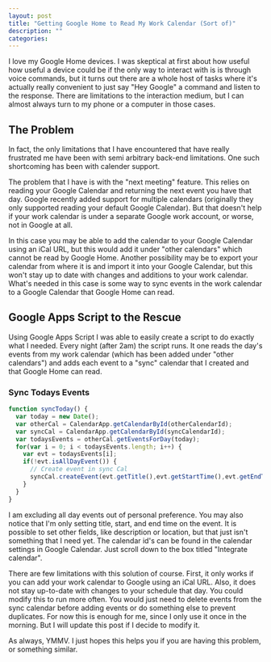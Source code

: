 ```yaml
---
layout: post
title: "Getting Google Home to Read My Work Calendar (Sort of)"
description: ""
categories: 
---
```


I love my Google Home devices. I was skeptical at first about how useful how useful a device could be if the only way to interact with is is through voice commands, but it turns out there are a whole host of tasks where it's actually really convenient to just say "Hey Google" a command and listen to the response. There are limitations to the interaction medium, but I can almost always turn to my phone or a computer in those cases.

The Problem
-----------

In fact, the only limitations that I have encountered that have really frustrated me have been with semi arbitrary back-end limitations. One such shortcoming has been with calender support. 

The problem that I have is with the "next meeting" feature. This relies on reading your Google Calendar and returning the next event you have that day. Google recently added support for multiple calendars (originally they only supported reading your default Google Calendar). But that doesn't help if your work calendar is under a separate Google work account, or worse, not in Google at all.

In this case you may be able to add the calendar to your Google Calendar using an iCal URL, but this would add it under "other calendars" which cannot be read by Google Home. Another possibility may be to export your calendar from where it is and import it into your Google Calendar, but this won't stay up to date with changes and additions to your work calendar. What's needed in this case is some way to sync events in the work calendar to a Google Calendar that Google Home can read.

Google Apps Script to the Rescue
--------------------------------

Using Google Apps Script I was able to easily create a script to do exactly what I needed. Every night (after 2am) the script runs. It one reads the day's events from my work calendar (which has been added under "other calendars") and adds each event to a "sync" calendar that I created and that Google Home can read.

### Sync Todays Events

```javascript
function syncToday() {
  var today = new Date();
  var otherCal = CalendarApp.getCalendarById(otherCalendarId);
  var syncCal = CalendarApp.getCalendarById(syncCalendarId);
  var todaysEvents = otherCal.getEventsForDay(today);
  for(var i = 0; i < todaysEvents.length; i++) {
    var evt = todaysEvents[i];
    if(!evt.isAllDayEvent()) {
      // Create event in sync Cal
      syncCal.createEvent(evt.getTitle(),evt.getStartTime(),evt.getEndTime());
    }
  }
}
```
I am excluding all day events out of personal preference. You may also notice that I'm only setting title, start, and end time on the event. It is possible to set other fields, like description or location, but that just isn't something that I need yet. The calendar id's can be found in the calendar settings in Google Calendar. Just scroll down to the box titled "Integrate calendar".

There are few limitations with this solution of course. First, it only works if you can add your work calendar to Google using an iCal URL. Also, it does not stay up-to-date with changes to your schedule that day. You could modify this to run more often. You would just need to delete events from the sync calendar before adding events or do something else to prevent duplicates. For now this is enough for me, since I only use it once in the morning. But I will update this post if I decide to modify it.

As always, YMMV. I just hopes this helps you if you are having this problem, or something similar.
